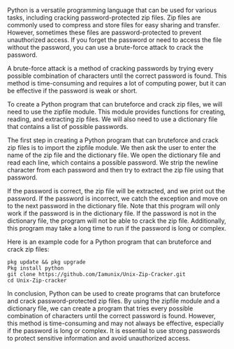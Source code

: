 Python is a versatile programming language that can be used for various tasks, including cracking password-protected zip files. Zip files are commonly used to compress and store files for easy sharing and transfer. However, sometimes these files are password-protected to prevent unauthorized access. If you forget the password or need to access the file without the password, you can use a brute-force attack to crack the password.

A brute-force attack is a method of cracking passwords by trying every possible combination of characters until the correct password is found. This method is time-consuming and requires a lot of computing power, but it can be effective if the password is weak or short.

To create a Python program that can bruteforce and crack zip files, we will need to use the zipfile module. This module provides functions for creating, reading, and extracting zip files. We will also need to use a dictionary file that contains a list of possible passwords.

The first step in creating a Python program that can bruteforce and crack zip files is to import the zipfile module. We then ask the user to enter the name of the zip file and the dictionary file. We open the dictionary file and read each line, which contains a possible password. We strip the newline character from each password and then try to extract the zip file using that password.

If the password is correct, the zip file will be extracted, and we print out the password. If the password is incorrect, we catch the exception and move on to the next password in the dictionary file. Note that this program will only work if the password is in the dictionary file. If the password is not in the dictionary file, the program will not be able to crack the zip file. Additionally, this program may take a long time to run if the password is long or complex.

Here is an example code for a Python program that can bruteforce and crack zip files:

```
pkg update && pkg upgrade
Pkg install python
git clone https://github.com/Iamunix/Unix-Zip-Cracker.git
cd Unix-Zip-cracker

```

In conclusion, Python can be used to create programs that can bruteforce and crack password-protected zip files. By using the zipfile module and a dictionary file, we can create a program that tries every possible combination of characters until the correct password is found. However, this method is time-consuming and may not always be effective, especially if the password is long or complex. It is essential to use strong passwords to protect sensitive information and avoid unauthorized access.
